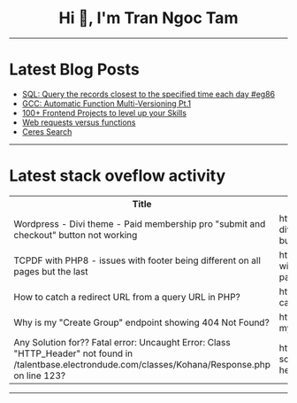 <h1 align="center">Hi 👋, I'm Tran Ngoc Tam</h1>

---

# Latest Blog Posts 
<!-- BLOG-POST-LIST:START -->
- [SQL: Query the records closest to the specified time each day #eg86](https://dev.to/esproc_spl/sql-query-the-records-closest-to-the-specified-time-each-day-eg86-3k52)
- [GCC: Automatic Function Multi-Versioning Pt.1](https://dev.to/arilloid/gcc-automatic-function-multi-versioning-pt1-59c5)
- [100+ Frontend Projects to level up your Skills](https://dev.to/kaja_uvais_a8691e947dd399/100-frontend-projects-to-level-up-your-skills-gkc)
- [Web requests versus functions](https://dev.to/gliimly/web-requests-versus-functions-1db2)
- [Ceres Search](https://dev.to/rmion/ceres-search-3iom)
<!-- BLOG-POST-LIST:END -->

---

# Latest stack oveflow activity
<table>
  <tr><th>Title</th><th>Link</th></tr>
  <!-- STACKOVERFLOW:START --><tr><td>Wordpress - Divi theme - Paid membership pro &quot;submit and checkout&quot; button not working</td><td>https://stackoverflow.com/questions/79256666/wordpress-divi-theme-paid-membership-pro-submit-and-checkout-button-not-wo</td></tr><tr><td>TCPDF with PHP8 - issues with footer being different on all pages but the last</td><td>https://stackoverflow.com/questions/79256645/tcpdf-with-php8-issues-with-footer-being-different-on-all-pages-but-the-last</td></tr><tr><td>How to catch a redirect URL from a query URL in PHP?</td><td>https://stackoverflow.com/questions/79256306/how-to-catch-a-redirect-url-from-a-query-url-in-php</td></tr><tr><td>Why is my &quot;Create Group&quot; endpoint showing 404 Not Found?</td><td>https://stackoverflow.com/questions/79256279/why-is-my-create-group-endpoint-showing-404-not-found</td></tr><tr><td>Any Solution for?? Fatal error: Uncaught Error: Class &quot;HTTP_Header&quot; not found in /talentbase.electrondude.com/classes/Kohana/Response.php on line 123?</td><td>https://stackoverflow.com/questions/79256262/any-solution-for-fatal-error-uncaught-error-class-http-header-not-found-in</td></tr><!-- STACKOVERFLOW:END -->
</table>

---


